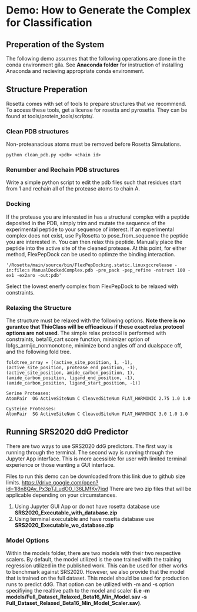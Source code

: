 # Demo: How to Generate the Complex for Classification

## Preperation of the System
The following demo assumes that the following operations are done in the conda environment gila.
See __Anaconda folder__ for instruction of installing Anaconda and recieving appropriate conda environment.

## Structure Preperation
Rosetta comes with set of tools to prepare structures that we recommend. To access these tools, get a license for rosetta and pyrosetta. They can be found at tools/protein_tools/scripts/. 
### Clean PDB structures
Non-proteanacious atoms must be removed before Rosetta Simulations. 
```
python clean_pdb.py <pdb> <chain id>
```
### Renumber and Rechain PDB structures
Write a simple python script to edit the pdb files such that residues start from 1 and rechain all of the protease atoms to chain A.

### Docking
If the protease you are interested in has a structural complex with a peptide deposited in the PDB, simply trim and mutate the sequence of the experimental peptide to your sequence of interest. If an experimental complex does not exist, use PyRosetta to pose_from_sequence the peptide you are interested in. You can then relax this peptide. Manually place the peptide into the active site of the cleaned protease. At this point, for either method, FlexPepDock can be used to optimze the binding interaction.

```
'/Rosetta/main/source/bin/FlexPepDocking.static.linuxgccrelease -in:file:s ManualDockedComplex.pdb -pre_pack -pep_refine -nstruct 100 -ex1 -ex2aro -out:pdb'
```

Select the lowest enerfy complex from FlexPepDock to be relaxed with constraints.

### Relaxing the Structure
The structure must be relaxed with the following options. __Note there is no gurantee that ThioClass will be efficacious if these exact relax protocol options are not used__. The simple relax protocol is performed with constraints, beta16_cart score function, minimizer option of lbfgs_armijo_nonmonotone, minimize bond angles off and dualspace off, and the following fold tree. 

```
foldtree_array = [(active_site_position, 1, -1), 
(active_site_position, protease_end_position, -1), 
(active_site_position, amide_carbon_position, 1),
(amide_carbon_position, ligand_end_position, -1),
(amide_carbon_position, ligand_start_position, -1)]

Serine Proteases:
AtomPair  OG ActiveSiteNum C CleavedSiteNum FLAT_HARMONIC 2.75 1.0 1.0	

Cysteine Proteases:
AtomPair  SG ActiveSiteNum C CleavedSiteNum FLAT_HARMONIC 3.0 1.0 1.0
```

## Running SRS2020 ddG Predictor
There are two ways to use SRS2020 ddG predictors. The first way is running through the terminal. The second way is running through the Jupyter App interface. This is more acessible for user with limited terminal experience or those wanting a GUI interface.

Files to run this demo can be downloaded from this link due to github size limits.
https://drive.google.com/open?id=1l8n8QAy_Px3pTJ_udO0_I36LMfKv7iqd
There are two zip files that will be applicable depending on your circumstances.
1. Using Jupyter GUI App or do not have rosetta database use __SRS2020_Executable_with_database.zip__
2. Using terminal executable and have rosetta database use __SRS2020_Executable_wo_database.zip__
### Model Options
Within the models folder, there are two models with their two respective scalers. By default, the model utilized is the one trained with the training regression utilized in the published work. This can be used for other works to benchmark against SRS2020. However, we also provide that the model that is trained on the full dataset. This model should be used for production runs to predict ddG. That option can be utilized with -m and -s option specifiying the realtive path to the model and scaler __(i.e -m models/Full_Dataset_Relaxed_Beta16_Min_Model.sav -s   Full_Dataset_Relaxed_Beta16_Min_Model_Scaler.sav)__.
